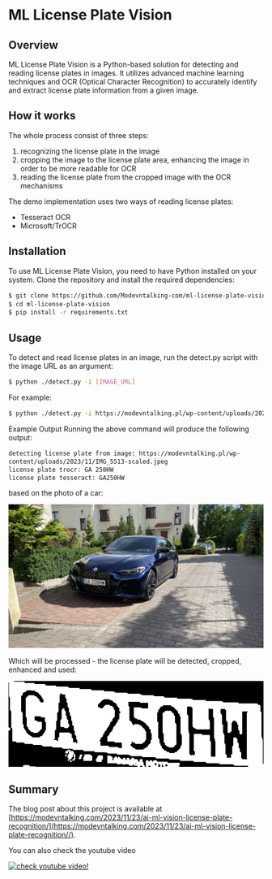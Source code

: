 # ML License Plate Vision
## Overview
ML License Plate Vision is a Python-based solution for detecting and reading license plates in images. It utilizes advanced machine learning techniques and OCR (Optical Character Recognition) to accurately identify and extract license plate information from a given image.

## How it works

The whole process consist of three steps:
1. recognizing the license plate in the image
2. cropping the image to the license plate area, enhancing the image in order to be more readable for OCR
3. reading the license plate from the cropped image with the OCR mechanisms

The demo implementation uses two ways of reading license plates:
- Tesseract OCR
- Microsoft/TrOCR

## Installation
To use ML License Plate Vision, you need to have Python installed on your system. Clone the repository and install the required dependencies:

```bash
$ git clone https://github.com/Modevntalking-com/ml-license-plate-vision.git
$ cd ml-license-plate-vision
$ pip install -r requirements.txt
```

## Usage
To detect and read license plates in an image, run the detect.py script with the image URL as an argument:

```bash
$ python ./detect.py -i [IMAGE_URL]
```

For example:

```bash
$ python ./detect.py -i https://modevntalking.pl/wp-content/uploads/2023/11/IMG_5513-scaled.jpeg
```
Example Output
Running the above command will produce the following output:

```plain
detecting license plate from image: https://modevntalking.pl/wp-content/uploads/2023/11/IMG_5513-scaled.jpeg
license plate trocr: GA 250HW
license plate tesseract: GA250HW
```

based on the photo of a car:

![car](./example/car-with-license-plate.jpeg)

Which will be processed - the license plate will be detected, cropped, enhanced and used:

![license plate](./example/enhanced-license-plate.png)

## Summary
The blog post about this project is available at [https://modevntalking.com/2023/11/23/ai-ml-vision-license-plate-recognition/](https://modevntalking.com/2023/11/23/ai-ml-vision-license-plate-recognition//).

You can also check the youtube video

[![check youtube video!](https://img.youtube.com/vi/6u9GRzG2wkE/0.jpg)]([https://www.youtube.com/watch?v=6u9GRzG2wkE](https://www.youtube.com/watch?v=6u9GRzG2wkE)https://www.youtube.com/watch?v=6u9GRzG2wkE)
